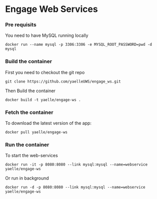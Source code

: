 Engage Web Services
===================

### Pre requisits 

You need to have MySQL running locally

	docker run --name mysql -p 3306:3306 -e MYSQL_ROOT_PASSWORD=pwd -d mysql


### Build the  container

First you need to checkout the git repo
	
	git clone https://github.com/yaelleUWS/engage_ws.git

Then Build the container
	
	docker build -t yaelle/engage-ws .

### Fetch the container

To download the latest version of the app:
	
	docker pull yaelle/engage-ws

### Run the container

To start the web-services

	docker run -it -p 8080:8080 --link mysql:mysql --name=webservice yaelle/engage-ws

Or run in background
	
	docker run -d -p 8080:8080 --link mysql:mysql --name=webservice yaelle/engage-ws


